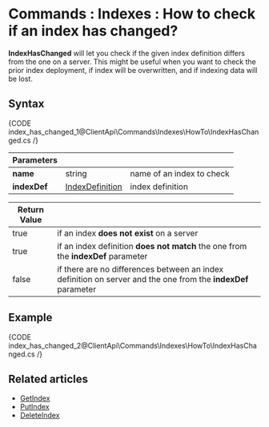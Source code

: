 # Commands : Indexes : How to check if an index has changed?

**IndexHasChanged** will let you check if the given index definition differs from the one on a server. This might be useful when you want to check the prior index deployment, if index will be overwritten, and if indexing data will be lost.

## Syntax

{CODE index_has_changed_1@ClientApi\Commands\Indexes\HowTo\IndexHasChanged.cs /}

| Parameters | | |
| ------------- | ------------- | ----- |
| **name** | string | name of an index to check |
| **indexDef** | [IndexDefinition](../../../../glossary/indexes/index-definition) | index definition |

| Return Value | |
| ------------- | ----- |
| true | if an index **does not exist** on a server |
| true | if an index definition **does not match** the one from the **indexDef** parameter |
| false | if there are no differences between an index definition on server and the one from the **indexDef** parameter |

## Example

{CODE index_has_changed_2@ClientApi\Commands\Indexes\HowTo\IndexHasChanged.cs /}

## Related articles

- [GetIndex](../../../../client-api/commands/indexes/get)  
- [PutIndex](../../../../client-api/commands/indexes/put)  
- [DeleteIndex](../../../../client-api/commands/indexes/delete)  
